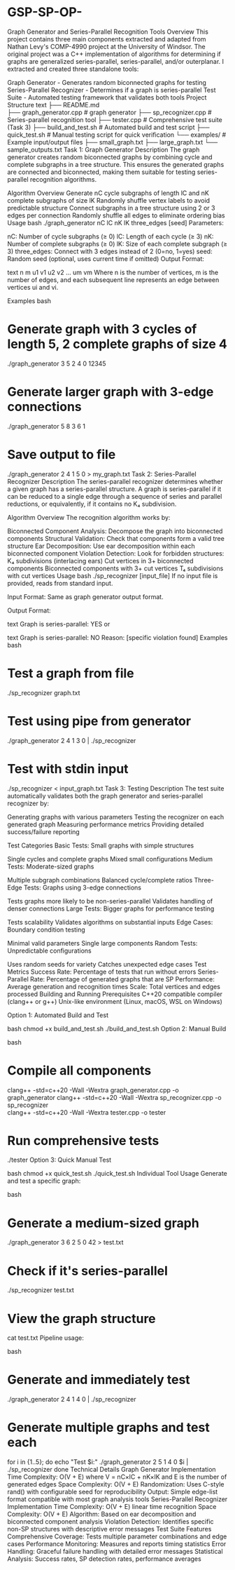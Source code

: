 # GSP-SP-OP-
Graph Generator and Series-Parallel Recognition Tools
Overview
This project contains three main components extracted and adapted from Nathan Levy's COMP-4990 project at the University of Windsor. The original project was a C++ implementation of algorithms for determining if graphs are generalized series-parallel, series-parallel, and/or outerplanar.
I  extracted and created three standalone tools:

Graph Generator - Generates random biconnected graphs for testing
Series-Parallel Recognizer - Determines if a graph is series-parallel
Test Suite - Automated testing framework that validates both tools
Project Structure
text
├── README.md                    
├── graph_generator.cpp           #  graph generator 
├── sp_recognizer.cpp            # Series-parallel recognition tool 
├── tester.cpp                   # Comprehensive test suite (Task 3)
├── build_and_test.sh           # Automated build and test script
├── quick_test.sh               # Manual testing script for quick verification
└── examples/                   # Example input/output files
    ├── small_graph.txt
    ├── large_graph.txt
    └── sample_outputs.txt
Task 1: Graph Generator
Description
The graph generator creates random biconnected graphs by combining cycle and complete subgraphs in a tree structure. This ensures the generated graphs are connected and biconnected, making them suitable for testing series-parallel recognition algorithms.

Algorithm Overview
Generate nC cycle subgraphs of length lC and nK complete subgraphs of size lK
Randomly shuffle vertex labels to avoid predictable structure
Connect subgraphs in a tree structure using 2 or 3 edges per connection
Randomly shuffle all edges to eliminate ordering bias
Usage
bash
./graph_generator nC lC nK lK three_edges [seed]
Parameters:

nC: Number of cycle subgraphs (≥ 0)
lC: Length of each cycle (≥ 3)
nK: Number of complete subgraphs (≥ 0)
lK: Size of each complete subgraph (≥ 3)
three_edges: Connect with 3 edges instead of 2 (0=no, 1=yes)
seed: Random seed (optional, uses current time if omitted)
Output Format:

text
n m
u1 v1
u2 v2
...
um vm
Where n is the number of vertices, m is the number of edges, and each subsequent line represents an edge between vertices ui and vi.

Examples
bash
# Generate graph with 3 cycles of length 5, 2 complete graphs of size 4
./graph_generator 3 5 2 4 0 12345

# Generate larger graph with 3-edge connections
./graph_generator 5 8 3 6 1

# Save output to file
./graph_generator 2 4 1 5 0 > my_graph.txt
Task 2: Series-Parallel Recognizer
Description
The series-parallel recognizer determines whether a given graph has a series-parallel structure. A graph is series-parallel if it can be reduced to a single edge through a sequence of series and parallel reductions, or equivalently, if it contains no K₄ subdivision.

Algorithm Overview
The recognition algorithm works by:

Biconnected Component Analysis: Decompose the graph into biconnected components
Structural Validation: Check that components form a valid tree structure
Ear Decomposition: Use ear decomposition within each biconnected component
Violation Detection: Look for forbidden structures:
K₄ subdivisions (interlacing ears)
Cut vertices in 3+ biconnected components
Biconnected components with 3+ cut vertices
T₄ subdivisions with cut vertices
Usage
bash
./sp_recognizer [input_file]
If no input file is provided, reads from standard input.

Input Format: Same as graph generator output format.

Output Format:

text
Graph is series-parallel: YES
or

text
Graph is series-parallel: NO
Reason: [specific violation found]
Examples
bash
# Test a graph from file
./sp_recognizer graph.txt

# Test using pipe from generator
./graph_generator 2 4 1 3 0 | ./sp_recognizer

# Test with stdin input
./sp_recognizer < input_graph.txt
Task 3:  Testing
Description
The test suite automatically validates both the graph generator and series-parallel recognizer by:

Generating graphs with various parameters
Testing the recognizer on each generated graph
Measuring performance metrics
Providing detailed success/failure reporting

Test Categories
Basic Tests: Small graphs with simple structures

Single cycles and complete graphs
Mixed small configurations
Medium Tests: Moderate-sized graphs

Multiple subgraph combinations
Balanced cycle/complete ratios
Three-Edge Tests: Graphs using 3-edge connections

Tests graphs more likely to be non-series-parallel
Validates handling of denser connections
Large Tests: Bigger graphs for performance testing

Tests scalability
Validates algorithms on substantial inputs
Edge Cases: Boundary condition testing

Minimal valid parameters
Single large components
Random Tests: Unpredictable configurations

Uses random seeds for variety
Catches unexpected edge cases
Test Metrics
Success Rate: Percentage of tests that run without errors
Series-Parallel Rate: Percentage of generated graphs that are SP
Performance: Average generation and recognition times
Scale: Total vertices and edges processed
Building and Running
Prerequisites
C++20 compatible compiler (clang++ or g++)
Unix-like environment (Linux, macOS, WSL on Windows)

Option 1: Automated Build and Test

bash
chmod +x build_and_test.sh
./build_and_test.sh
Option 2: Manual Build

bash
# Compile all components
clang++ -std=c++20 -Wall -Wextra graph_generator.cpp -o graph_generator
clang++ -std=c++20 -Wall -Wextra sp_recognizer.cpp -o sp_recognizer  
clang++ -std=c++20 -Wall -Wextra tester.cpp -o tester

# Run comprehensive tests
./tester
Option 3: Quick Manual Test

bash
chmod +x quick_test.sh
./quick_test.sh
Individual Tool Usage
Generate and test a specific graph:

bash
# Generate a medium-sized graph
./graph_generator 3 6 2 5 0 42 > test.txt

# Check if it's series-parallel
./sp_recognizer test.txt

# View the graph structure
cat test.txt
Pipeline usage:

bash
# Generate and immediately test
./graph_generator 2 4 1 4 0 | ./sp_recognizer

# Generate multiple graphs and test each
for i in {1..5}; do
    echo "Test $i:"
    ./graph_generator 2 5 1 4 0 $i | ./sp_recognizer
done
Technical Details
Graph Generator Implementation
Time Complexity: O(V + E) where V = nC×lC + nK×lK and E is the number of generated edges
Space Complexity: O(V + E)
Randomization: Uses C-style rand() with configurable seed for reproducibility
Output: Simple edge-list format compatible with most graph analysis tools
Series-Parallel Recognizer Implementation
Time Complexity: O(V + E) linear time recognition
Space Complexity: O(V + E)
Algorithm: Based on ear decomposition and biconnected component analysis
Violation Detection: Identifies specific non-SP structures with descriptive error messages
Test Suite Features
Comprehensive Coverage: Tests multiple parameter combinations and edge cases
Performance Monitoring: Measures and reports timing statistics
Error Handling: Graceful failure handling with detailed error messages
Statistical Analysis: Success rates, SP detection rates, performance averages
